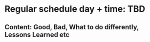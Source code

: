 # Regular schedule day + time: TBD

## Content: Good, Bad, What to do differently, Lessons Learned etc


